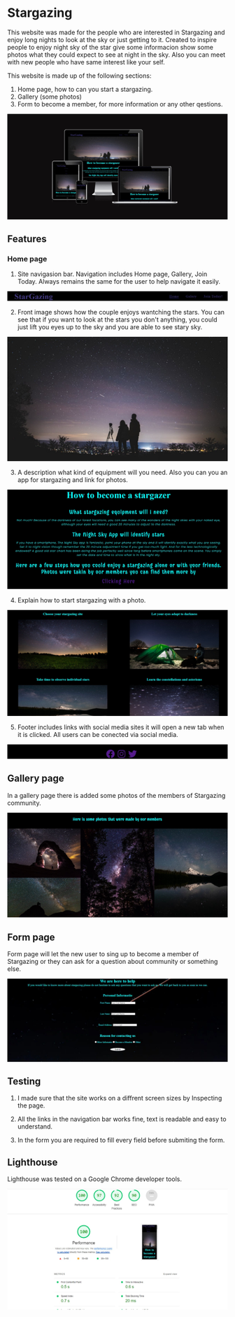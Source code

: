 # Stargazing


This website was made for the people who are interested in Stargazing and enjoy long nights to look at the sky or just getting to it. Created to inspire people to enjoy night sky of the star give some informacion show some photos what they could expect to see at night in the sky. Also you can meet with new people who have same interest like your self.

This website is made up of the following sections:

1. Home page, how to can you start a stargazing.
2. Gallery (some photos)
3. Form to become a member, for more information or any other qestions.

![screenshot of Stargazing website](/media/page%20widths.jpg)

## Features

### Home page

1. Site navigasion bar. Navigation includes Home page, Gallery, Join Today. Always remains the same for the user to help navigate it easily.

![page navigation](/media/navigation.jpg)

2. Front image shows how the couple enjoys wantching the stars. You can see that if you want to look at the stars you don't anything, you could just lift you eyes up to the sky and you are able to see stary sky.

![front image of the page](/media/front%20image.jpeg)

3. A description what kind of equipment will you need. Also you can you an app for stargazing and link for photos.

![description](/media/descriptiom.jpg)

4. Explain how to start stargazing with a photo.

![how to start stargazing](/media/how%20to%20start.jpg)

5. Footer includes links with social media sites it will open a new tab when it is clicked. All users can be conected via social media.

![footer social media](/media/footer.jpg)


## Gallery page

In a gallery page there is added some photos of the members of Stargazing community.

![gallery page](/media/gallery%20page.jpg)


## Form page

Form page will let the new user to sing up to become a member of Stargazing or they can ask for a question about community or something else.

![form page](/media/form.jpg)


## Testing

1. I made sure that the site works on a diffrent screen sizes by Inspecting the page.

2. All the links in the navigation bar works fine, text is readable and easy to understand.

3. In the form you are required to fill every field before submiting the form.


## Lighthouse

Lighthouse was tested on a Google Chrome developer tools.

![lighthouse](/media/lighthouse.jpg)